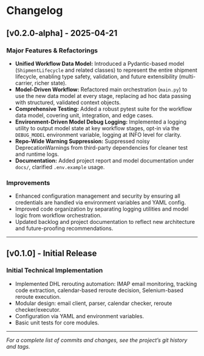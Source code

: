 # Changelog

## [v0.2.0-alpha] - 2025-04-21
### Major Features & Refactorings
- **Unified Workflow Data Model:** Introduced a Pydantic-based model (`ShipmentLifecycle` and related classes) to represent the entire shipment lifecycle, enabling type safety, validation, and future extensibility (multi-carrier, richer state).
- **Model-Driven Workflow:** Refactored main orchestration (`main.py`) to use the new data model at every stage, replacing ad hoc data passing with structured, validated context objects.
- **Comprehensive Testing:** Added a robust pytest suite for the workflow data model, covering unit, integration, and edge cases.
- **Environment-Driven Model Debug Logging:** Implemented a logging utility to output model state at key workflow stages, opt-in via the `DEBUG_MODEL` environment variable, logging at INFO level for clarity.
- **Repo-Wide Warning Suppression:** Suppressed noisy DeprecationWarnings from third-party dependencies for cleaner test and runtime logs.
- **Documentation:** Added project report and model documentation under `docs/`, clarified `.env.example` usage.

### Improvements
- Enhanced configuration management and security by ensuring all credentials are handled via environment variables and YAML config.
- Improved code organization by separating logging utilities and model logic from workflow orchestration.
- Updated backlog and project documentation to reflect new architecture and future-proofing recommendations.

---

## [v0.1.0] - Initial Release
### Initial Technical Implementation
- Implemented DHL rerouting automation: IMAP email monitoring, tracking code extraction, calendar-based reroute decision, Selenium-based reroute execution.
- Modular design: email client, parser, calendar checker, reroute checker/executor.
- Configuration via YAML and environment variables.
- Basic unit tests for core modules.

---

*For a complete list of commits and changes, see the project’s git history and tags.*
